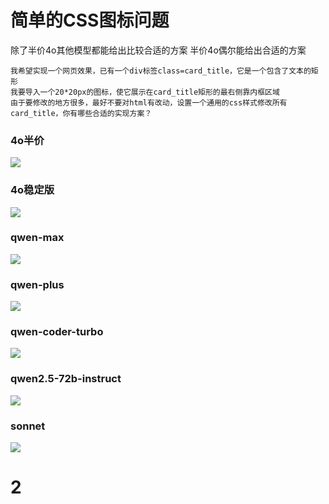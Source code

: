 
# 简单的CSS图标问题
除了半价4o其他模型都能给出比较合适的方案
半价4o偶尔能给出合适的方案
```
我希望实现一个网页效果，已有一个div标签class=card_title，它是一个包含了文本的矩形  
我要导入一个20*20px的图标，使它展示在card_title矩形的最右侧靠内框区域  
由于要修改的地方很多，最好不要对html有改动，设置一个通用的css样式修改所有card_title，你有哪些合适的实现方案？
```

### 4o半价
![](https://cdn.jsdelivr.net/gh/narugakuru/images@master/img/LobeChat_%E9%9A%8F%E4%BE%BF%E8%81%8A%E8%81%8A_2024-09-21%20%202%20.jpg)


### 4o稳定版
![](https://cdn.jsdelivr.net/gh/narugakuru/images@master/img/LobeChat_%E9%9A%8F%E4%BE%BF%E8%81%8A%E8%81%8A_2024-09-21%20%201%20.jpg)
### qwen-max
![](https://cdn.jsdelivr.net/gh/narugakuru/images@master/img/LobeChat_%E9%9A%8F%E4%BE%BF%E8%81%8A%E8%81%8A_2024-09-21%20%203%20.jpg)

### qwen-plus
![](https://cdn.jsdelivr.net/gh/narugakuru/images@master/img/LobeChat_%E9%9A%8F%E4%BE%BF%E8%81%8A%E8%81%8A_2024-09-21%20%204%20.jpg)


### qwen-coder-turbo
![](https://cdn.jsdelivr.net/gh/narugakuru/images@master/img/LobeChat_%E9%9A%8F%E4%BE%BF%E8%81%8A%E8%81%8A_2024-09-21%20%205%20.jpg)

### qwen2.5-72b-instruct
![](https://cdn.jsdelivr.net/gh/narugakuru/images@master/img/LobeChat_%E9%9A%8F%E4%BE%BF%E8%81%8A%E8%81%8A_2024-09-21%20%206%20.jpg)


### sonnet
![](https://cdn.jsdelivr.net/gh/narugakuru/images@master/img/LobeChat_%E9%9A%8F%E4%BE%BF%E8%81%8A%E8%81%8A_2024-09-21.jpg)


# 2
